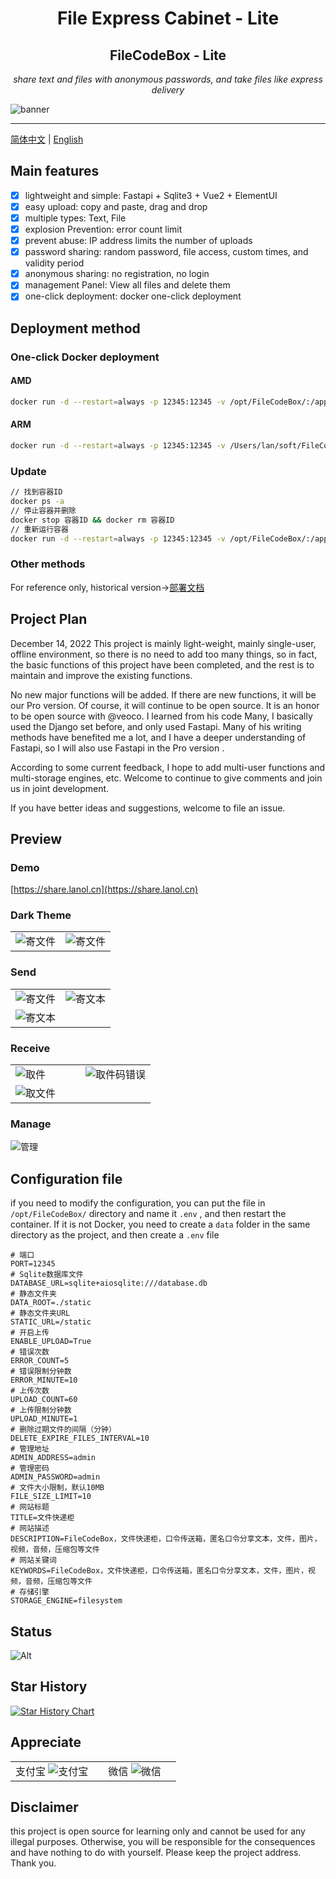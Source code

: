 <div style="text-align: center">
<h1>File Express Cabinet - Lite</h1>
<h2>FileCodeBox - Lite</h2>
<p><em>share text and files with anonymous passwords, and take files like express delivery </em></p>
</div>

![banner](https://raw.githubusercontent.com/vastsa/FileCodeBox/master/static/banners/img_1.png)


---

[简体中文](./readme.md) | [English](./readme_en.md)

## Main features

- [x] lightweight and simple: Fastapi + Sqlite3 + Vue2 + ElementUI
- [x] easy upload: copy and paste, drag and drop
- [x] multiple types: Text, File
- [x] explosion Prevention: error count limit
- [x] prevent abuse: IP address limits the number of uploads
- [x] password sharing: random password, file access, custom times, and validity period
- [x] anonymous sharing: no registration, no login
- [x] management Panel: View all files and delete them
- [x] one-click deployment: docker one-click deployment

## Deployment method

### One-click Docker deployment

#### AMD

```bash
docker run -d --restart=always -p 12345:12345 -v /opt/FileCodeBox/:/app/data --name filecodebox lanol/filecodebox:latest
```

#### ARM

```bash
docker run -d --restart=always -p 12345:12345 -v /Users/lan/soft/FileCodeBox/:/app/data --name filecodebox lanol/filecodebox:arm
```

### Update

```bash
// 找到容器ID
docker ps -a
// 停止容器并删除
docker stop 容器ID && docker rm 容器ID
// 重新运行容器
docker run -d --restart=always -p 12345:12345 -v /opt/FileCodeBox/:/app/data --name filecodebox lanol/filecodebox:latest
```

### Other methods

For reference only, historical version->[部署文档](https://www.yuque.com/lxyo/work/zd0kvzy7fofx6w7v)

## Project Plan

December 14, 2022
This project is mainly light-weight, mainly single-user, offline environment, so there is no need to add too many
things, so in fact, the basic functions of this project have been completed, and the rest is to maintain and improve the
existing functions.

No new major functions will be added. If there are new functions, it will be our Pro version. Of course, it will
continue to be open source. It is an honor to be open source with @veoco. I learned from his code Many, I basically used
the Django set before, and only used Fastapi. Many of his writing methods have benefited me a lot, and I have a deeper
understanding of Fastapi, so I will also use Fastapi in the Pro version .

According to some current feedback, I hope to add multi-user functions and multi-storage engines, etc. Welcome to
continue to give comments and join us in joint development.

If you have better ideas and suggestions, welcome to file an issue.

## Preview

### Demo

[https://share.lanol.cn](https://share.lanol.cn)

### Dark Theme

<table style="width:100%">

<tr style="width: 100%">
<td style="width: 50%">
<img src="https://raw.githubusercontent.com/vastsa/FileCodeBox/master/images/img_10.png" alt="寄文件">

</td>
<td style="width: 50%">
<img src="https://raw.githubusercontent.com/vastsa/FileCodeBox/master/images/img_11.png" alt="寄文件">

</td>
</tr>
</table>

### Send

<table style="width: 100%">
<tr style="width: 100%">
<td style="width: 50%">
<img src="https://raw.githubusercontent.com/vastsa/FileCodeBox/master/images/img_1.png" alt="寄文件">
</td>
<td style="width: 50%">
<img src="https://raw.githubusercontent.com/vastsa/FileCodeBox/master/images/img_2.png" alt="寄文本">
</td>
</tr>
<tr style="width: 100%;">
<td colspan="2" style="width: 100%;">
<img src="https://raw.githubusercontent.com/vastsa/FileCodeBox/master/images/img_3.png" alt="寄文本">
</td>
</tr>
</table>

### Receive

<table style="width: 100%">
<tr style="width: 100%">
<td style="width: 50%">
<img src="https://raw.githubusercontent.com/vastsa/FileCodeBox/master/images/img_6.png" alt="取件">
</td>
<td style="width: 50%">
<img src="https://raw.githubusercontent.com/vastsa/FileCodeBox/master/images/img_5.png" alt="取件码错误">
</td>
</tr>
<tr style="width: 100%;">
<td colspan="2" style="width: 100%;">
<img src="https://raw.githubusercontent.com/vastsa/FileCodeBox/master/images/img_4.png" alt="取文件">
</td>
</tr>
</table>

### Manage

![管理](https://raw.githubusercontent.com/vastsa/FileCodeBox/master/images/img_7.png)

## Configuration file

if you need to modify the configuration, you can put the file in `/opt/FileCodeBox/` directory and name it `.env` , and
then restart the container.
If it is not Docker, you need to create a `data` folder in the same directory as the project, and then create a `.env`
file

```dotenv
# 端口
PORT=12345
# Sqlite数据库文件
DATABASE_URL=sqlite+aiosqlite:///database.db
# 静态文件夹
DATA_ROOT=./static
# 静态文件夹URL
STATIC_URL=/static
# 开启上传
ENABLE_UPLOAD=True
# 错误次数
ERROR_COUNT=5
# 错误限制分钟数
ERROR_MINUTE=10
# 上传次数
UPLOAD_COUNT=60
# 上传限制分钟数
UPLOAD_MINUTE=1
# 删除过期文件的间隔（分钟）
DELETE_EXPIRE_FILES_INTERVAL=10
# 管理地址
ADMIN_ADDRESS=admin
# 管理密码
ADMIN_PASSWORD=admin
# 文件大小限制，默认10MB
FILE_SIZE_LIMIT=10
# 网站标题
TITLE=文件快递柜
# 网站描述
DESCRIPTION=FileCodeBox，文件快递柜，口令传送箱，匿名口令分享文本，文件，图片，视频，音频，压缩包等文件
# 网站关键词
KEYWORDS=FileCodeBox，文件快递柜，口令传送箱，匿名口令分享文本，文件，图片，视频，音频，压缩包等文件
# 存储引擎
STORAGE_ENGINE=filesystem
```

## Status

![Alt](https://repobeats.axiom.co/api/embed/7a6c92f1d96ee57e6fb67f0df371528397b0c9ac.svg "Repobeats analytics image")

## Star History

[![Star History Chart](https://api.star-history.com/svg?repos=vastsa/FileCodeBox&type=Date)](https://star-history.com/#vastsa/FileCodeBox&Date)

## Appreciate

<table style="width: 100%">
<tr style="width: 100%">
<td style="width: 50%;text-align: center;">
支付宝
<img src="https://raw.githubusercontent.com/vastsa/FileCodeBox/master/images/img_9.png" alt="支付宝">
</td>
<td style="width: 50%;text-align: center">
微信
<img src="https://raw.githubusercontent.com/vastsa/FileCodeBox/master/images/img_8.png" alt="微信">
</td>
</tr>
</table>    

## Disclaimer

this project is open source for learning only and cannot be used for any illegal purposes. Otherwise, you will be
responsible for the consequences and have nothing to do with yourself. Please keep the project address. Thank you.